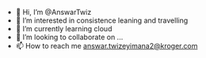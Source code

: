 - 👋 Hi, I’m @AnswarTwiz
- 👀 I’m interested in consistence leaning and travelling 
- 🌱 I’m currently learning cloud
- 💞️ I’m looking to collaborate on ...
- 📫 How to reach me answar.twizeyimana2@kroger.com

<!---
AnswarTwiz/AnswarTwiz is a ✨ special ✨ repository because its `README.md` (this file) appears on your GitHub profile.
You can click the Preview link to take a look at your changes.
--->
